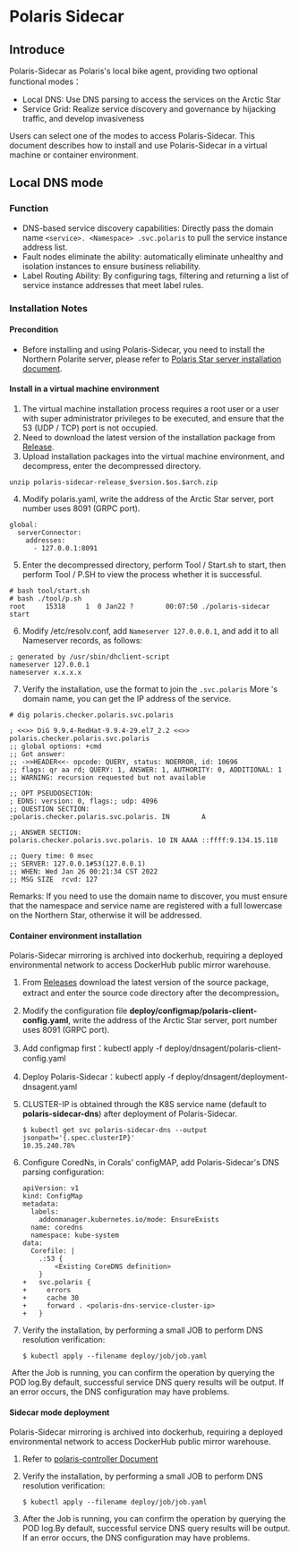 # Polaris Sidecar

## Introduce

Polaris-Sidecar as Polaris's local bike agent, providing two optional functional modes：

- Local DNS: Use DNS parsing to access the services on the Arctic Star
- Service Grid: Realize service discovery and governance by hijacking traffic, and develop invasiveness

Users can select one of the modes to access Polaris-Sidecar. This document describes how to install and use Polaris-Sidecar in a virtual machine or container environment.

## Local DNS mode

### Function

- DNS-based service discovery capabilities: Directly pass the domain name ```<service>. <Namespace> .svc.polaris``` to pull the service instance address list.
- Fault nodes eliminate the ability: automatically eliminate unhealthy and isolation instances to ensure business reliability. 
- Label Routing Ability: By configuring tags, filtering and returning a list of service instance addresses that meet label rules.

### Installation Notes

#### Precondition

- Before installing and using Polaris-Sidecar, you need to install the Northern Polarite server, please refer to [Polaris Star server installation document](https://polarismesh.cn/zh/doc/%E5%BF%AB%E9%80%9F%E5%85%A5%E9%97%A8/%E5%AE%89%E8%A3%85%E6%9C%8D%E5%8A%A1%E7%AB%AF/%E5%AE%89%E8%A3%85%E5%8D%95%E6%9C%BA%E7%89%88.html#%E5%8D%95%E6%9C%BA%E7%89%88%E5%AE%89%E8%A3%85).

#### Install in a virtual machine environment

1. The virtual machine installation process requires a root user or a user with super administrator privileges to be executed, and ensure that the 53 (UDP / TCP) port is not occupied.
2. Need to download the latest version of the installation package from [Release](https://github.com/polarismesh/polaris-sidecar/releases).
3. Upload installation packages into the virtual machine environment, and decompress, enter the decompressed directory.

```
unzip polaris-sidecar-release_$version.$os.$arch.zip
```

4. Modify polaris.yaml, write the address of the Arctic Star server, port number uses 8091 (GRPC port).

```
global:
  serverConnector:
    addresses:
      - 127.0.0.1:8091
```

5. Enter the decompressed directory, perform Tool / Start.sh to start, then perform Tool / P.SH to view the process whether it is successful.

```
# bash tool/start.sh
# bash ./tool/p.sh
root     15318     1  0 Jan22 ?        00:07:50 ./polaris-sidecar start
```

6. Modify /etc/resolv.conf, add ```Nameserver 127.0.0.0.1```, and add it to all Nameserver records, as follows:

```
; generated by /usr/sbin/dhclient-script
nameserver 127.0.0.1
nameserver x.x.x.x
```

7. Verify the installation, use the format to join the ```.svc.polaris``` More 's domain name, you can get the IP address of the service.

```
# dig polaris.checker.polaris.svc.polaris

; <<>> DiG 9.9.4-RedHat-9.9.4-29.el7_2.2 <<>> polaris.checker.polaris.svc.polaris
;; global options: +cmd
;; Got answer:
;; ->>HEADER<<- opcode: QUERY, status: NOERROR, id: 10696
;; flags: qr aa rd; QUERY: 1, ANSWER: 1, AUTHORITY: 0, ADDITIONAL: 1
;; WARNING: recursion requested but not available

;; OPT PSEUDOSECTION:
; EDNS: version: 0, flags:; udp: 4096
;; QUESTION SECTION:
;polaris.checker.polaris.svc.polaris. IN        A

;; ANSWER SECTION:
polaris.checker.polaris.svc.polaris. 10 IN AAAA ::ffff:9.134.15.118

;; Query time: 0 msec
;; SERVER: 127.0.0.1#53(127.0.0.1)
;; WHEN: Wed Jan 26 00:21:34 CST 2022
;; MSG SIZE  rcvd: 127
```

Remarks: If you need to use the domain name to discover, you must ensure that the namespace and service name are registered with a full lowercase on the Northern Star, otherwise it will be addressed.

#### Container environment installation

Polaris-Sidecar mirroring is archived into dockerhub, requiring a deployed environmental network to access DockerHub public mirror warehouse.

1. From [Releases](https://github.com/polarismesh/polaris-sidecar/releases) download the latest version of the source package, extract and enter the source code directory after the decompression。
2. Modify the configuration file **deploy/configmap/polaris-client-config.yaml**, write the address of the Arctic Star server, port number uses 8091 (GRPC port).
3. Add configmap first：kubectl apply -f deploy/dnsagent/polaris-client-config.yaml
4. Deploy Polaris-Sidecar：kubectl apply -f deploy/dnsagent/deployment-dnsagent.yaml
5. CLUSTER-IP is obtained through the K8S service name (default to **polaris-sidecar-dns**) after deployment of Polaris-Sidecar.
    ```
    $ kubectl get svc polaris-sidecar-dns --output jsonpath='{.spec.clusterIP}'
    10.35.240.78%
    ```
6. Configure CoredNs, in Corals' configMAP, add Polaris-Sidecar's DNS parsing configuration:
    ```
    apiVersion: v1
    kind: ConfigMap
    metadata:
      labels:
        addonmanager.kubernetes.io/mode: EnsureExists
      name: coredns
      namespace: kube-system
    data:
      Corefile: |
        .:53 {
            <Existing CoreDNS definition>
        }
    +   svc.polaris {
    +     errors
    +     cache 30
    +     forward . <polaris-dns-service-cluster-ip>
    +   }
    ```

7. Verify the installation, by performing a small JOB to perform DNS resolution verification:

    ```shell
    $ kubectl apply --filename deploy/job/job.yaml
    ```

​      After the Job is running, you can confirm the operation by querying the POD log.By default, successful service DNS query results will be output. If an error occurs, the DNS configuration may have problems.


#### Sidecar mode deployment

Polaris-Sidecar mirroring is archived into dockerhub, requiring a deployed environmental network to access DockerHub public mirror warehouse.

1. Refer to [polaris-controller Document](https://github.com/polarismesh/polaris-controller/blob/main/README.md) 
2. Verify the installation, by performing a small JOB to perform DNS resolution verification:

    ```shell
    $ kubectl apply --filename deploy/job/job.yaml
    ```

3. After the Job is running, you can confirm the operation by querying the POD log.By default, successful service DNS query results will be output. If an error occurs, the DNS configuration may have problems.
